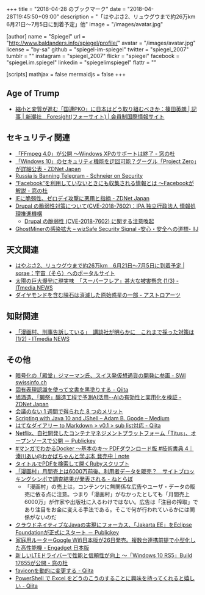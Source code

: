 +++
title = "2018-04-28 のブックマーク"
date =  "2018-04-28T19:45:50+09:00"
description = "「はやぶさ2、リュウグウまで約26万km　6月21日〜7月5日に到着予定」他"
image = "/images/avatar.jpg"

[author]
name      = "Spiegel"
url       = "http://www.baldanders.info/spiegel/profile/"
avatar    = "/images/avatar.jpg"
license   = "by-sa"
github    = "spiegel-im-spiegel"
twitter   = "spiegel_2007"
tumblr    = ""
instagram = "spiegel_2007"
flickr    = "spiegel"
facebook  = "spiegel.im.spiegel"
linkedin  = "spiegelimspiegel"
flattr    = ""

[scripts]
  mathjax = false
  mermaidjs = false
+++

## Age of Trump

- [縮小と変質が進む「国連PKO」に日本はどう取り組むべきか：篠田英朗 | 記事 | 新潮社　Foresight(フォーサイト) | 会員制国際情報サイト](http://www.fsight.jp/articles/-/43607)

## セキュリティ関連

- [「FFmpeg 4.0」が公開 ～Windows XPのサポートは終了 - 窓の杜](https://forest.watch.impress.co.jp/docs/news/1118452.html)
- [「Windows 10」のセキュリティ機能を迂回可能？グーグル「Project Zero」が詳細公表 - ZDNet Japan](https://japan.zdnet.com/article/35118149/)
- [Russia is Banning Telegram - Schneier on Security](https://www.schneier.com/blog/archives/2018/04/russia_is_banni.html)
- [“Facebook”を利用していないときにも収集される情報とは ～Facebookが解説 - 窓の杜](https://forest.watch.impress.co.jp/docs/news/1118690.html)
- [IEに脆弱性、ゼロデイ攻撃に悪用と指摘 - ZDNet Japan](https://japan.zdnet.com/article/35118231/)
- [Drupal の脆弱性対策について(CVE-2018-7602)：IPA 独立行政法人 情報処理推進機構](https://www.ipa.go.jp/security/ciadr/vul/20180426-drupal.html)
    - [Drupal の脆弱性 (CVE-2018-7602) に関する注意喚起](http://www.jpcert.or.jp/at/2018/at180019.html)
- [GhostMinerの感染拡大 – wizSafe Security Signal -安心・安全への道標- IIJ](https://wizsafe.iij.ad.jp/2018/04/323/)

## 天文関連

- [はやぶさ2、リュウグウまで約26万km　6月21日〜7月5日に到着予定 | sorae：宇宙（そら）へのポータルサイト](https://sorae.info/10/2018_04_19_haya.html)
- [太陽の巨大爆発に現実味　「スーパーフレア」甚大な被害懸念 (1/3) - ITmedia NEWS](http://www.itmedia.co.jp/news/articles/1804/23/news055.html)
- [ダイヤモンドを含む隕石は消滅した原始惑星の一部 - アストロアーツ](http://www.astroarts.co.jp/article/hl/a/9866_diamond)

## 知財関連

- [「漫画村、刑事告訴している」　講談社が明らかに　これまで採った対策は (1/2) - ITmedia NEWS](http://www.itmedia.co.jp/news/articles/1804/27/news117.html)

## その他

- [暗号化の「殿堂」ジマーマン氏、スイス発仮想通貨の開発に参画 - SWI swissinfo.ch](https://www.swissinfo.ch/jpn/business/44062770)
- [固有表現認識を使って文書を黒塗りする - Qiita](https://qiita.com/Hironsan/items/a5acf1d121926666907b)
- [旭酒造、「獺祭」醸造工程で予測AI活用--AIの有効性と実用化を検証 - ZDNet Japan](https://japan.zdnet.com/article/35118141/)
- [会議のない 1 週間で得られた 8 つのメリット](https://navi.dropbox.jp/gains-from-declining-meetings)
- [Scripting with Java 10 and JShell – Adam B. Goode – Medium](https://medium.com/@adambgoode/-497d6fdbf8b5)
- [はてなダイアリー to Markdown > v0.1 > sub list対応 - Qiita](https://qiita.com/7of9/items/4e5c586431871e24ad33)
- [Netflix、自社開発したコンテナマネジメントプラットフォーム「Titus」、オープンソースで公開 － Publickey](http://www.publickey1.jp/blog/18/netflixtitus.html)
- [#マンガでわかるDocker 〜基本のキ〜 PDFダウンロード版 #技術書典 4｜湊川あい@わかばちゃんと学ぶ本 発売中｜note](https://note.mu/llminatoll/n/n4f419db0effc)
- [タイトルでPDFを検索して開くRubyスクリプト](https://snap.textfile.org/20160701151217/)
- [「漫画村」月間売上は6000万前後、利用者データを販売？　サイトブロッキングシンポで調査結果が発表される - ねとらぼ](http://nlab.itmedia.co.jp/nl/articles/1804/22/news025.html)
    - 「漫画村」の売上は，コンテンツに無関係な広告やユーザ・データの販売に依る点に注意。つまり「漫画村」がなかったとしても「月間売上6000万」が作家や出版社に入るわけではない。広告は「注目の搾取」であり注目をお金に変える手法である。そこで何が行われているかには関係がないのだ
- [クラウドネイティブなJavaの実現にフォーカス、「Jakarta EE」をEclipse Foundationが正式にスタート － Publickey](http://www.publickey1.jp/blog/18/javajakarta_eeeclipse_foundation.html)
- [家庭用ルーターGoogle Wifi日本版が26日発売。複数台連携前提で小型化した高性能機 - Engadget 日本版](https://japanese.engadget.com/2018/04/25/google-wifi-26/)
- [新しいLTEドライバーで性能と信頼性が向上 ～「Windows 10 RS5」Build 17655が公開 - 窓の杜](https://forest.watch.impress.co.jp/docs/news/1119252.html)
- [faviconを動的に変更する - Qiita](https://qiita.com/mo4_9/items/f089cbb547eff7792a78)
- [PowerShell で Excel をどうのこうのすることに興味を持ってくれると嬉しい - Qiita](https://qiita.com/miyamiya/items/161372111b68bad0744a)
